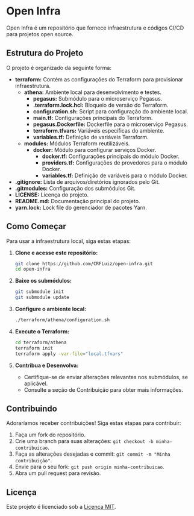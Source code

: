 # Open Infra

Open Infra é um repositório que fornece infraestrutura e códigos CI/CD para projetos open source.

## Estrutura do Projeto

O projeto é organizado da seguinte forma:

- **terraform:** Contém as configurações do Terraform para provisionar infraestrutura.
  - **athena:** Ambiente local para desenvolvimento e testes.
    - **pegasus:** Submódulo para o microserviço Pegasus.
    - **.terraform.lock.hcl:** Bloqueio de versão do Terraform.
    - **configuration.sh:** Script para configuração do ambiente local.
    - **main.tf:** Configurações principais do Terraform.
    - **pegasus.Dockerfile:** Dockerfile para o microserviço Pegasus.
    - **terraform.tfvars:** Variáveis específicas do ambiente.
    - **variables.tf:** Definição de variáveis Terraform.
  - **modules:** Módulos Terraform reutilizáveis.
    - **docker:** Módulo para configurar serviços Docker.
      - **docker.tf:** Configurações principais do módulo Docker.
      - **providers.tf:** Configurações de provedores para o módulo Docker.
      - **variables.tf:** Definição de variáveis para o módulo Docker.
- **.gitignore:** Lista de arquivos/diretórios ignorados pelo Git.
- **.gitmodules:** Configuração dos submódulos Git.
- **LICENSE:** Licença do projeto.
- **README.md:** Documentação principal do projeto.
- **yarn.lock:** Lock file do gerenciador de pacotes Yarn.

## Como Começar

Para usar a infraestrutura local, siga estas etapas:

1. **Clone e acesse este repositório:**
    ```bash
    git clone https://github.com/CRFLuiz/open-infra.git
    cd open-infra
    ```

2. **Baixe os submódulos:**
    ```bash
    git submodule init
    git submodule update
    ```

3. **Configure o ambiente local:**
    ```bash
    ./terraform/athena/configuration.sh
    ```

4. **Execute o Terraform:**
    ```bash
    cd terraform/athena
    terraform init
    terraform apply -var-file="local.tfvars"
    ```

5. **Contribua e Desenvolva:**
   - Certifique-se de enviar alterações relevantes nos submódulos, se aplicável.
   - Consulte a seção de Contribuição para obter mais informações.

## Contribuindo

Adoraríamos receber contribuições! Siga estas etapas para contribuir:

1. Faça um fork do repositório.
2. Crie uma branch para suas alterações: `git checkout -b minha-contribuicao`.
3. Faça as alterações desejadas e commit: `git commit -m "Minha contribuição"`.
4. Envie para o seu fork: `git push origin minha-contribuicao`.
5. Abra um pull request para revisão.

## Licença

Este projeto é licenciado sob a [Licença MIT](LICENSE).
